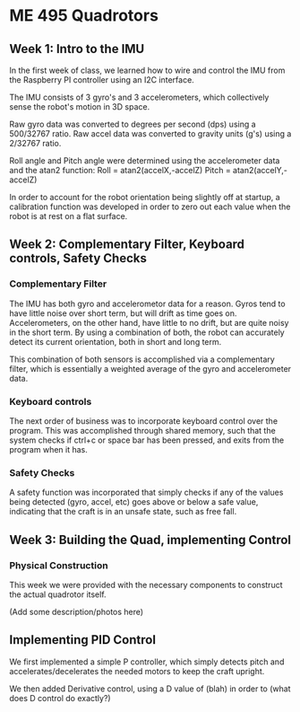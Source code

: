 # ME 495 Quadrotors

## Week 1: Intro to the IMU

In the first week of class, we learned how to wire and control the IMU from the Raspberry PI controller using an I2C interface.

The IMU consists of 3 gyro's and 3 accelerometers, which collectively sense the robot's motion in 3D space.

Raw gyro data was converted to degrees per second (dps) using a 500/32767 ratio.
Raw accel data was converted to gravity units (g's) using a 2/32767 ratio.

Roll angle and Pitch angle were determined using the accelerometer data and the atan2 function:
Roll = atan2(accelX,-accelZ)
Pitch = atan2(accelY,-accelZ)

In order to account for the robot orientation being slightly off at startup, a calibration function was developed in order to zero out each value when the robot is at rest on a flat surface.


## Week 2: Complementary Filter, Keyboard controls, Safety Checks

### Complementary Filter
The IMU has both gyro and accelerometor data for a reason. Gyros tend to have little noise over short term, but will drift as time goes on. Accelerometers, on the other hand, have little to no drift, but are quite noisy in the short term. By using a combination of both, the robot can accurately detect its current orientation, both in short and long term.

This combination of both sensors is accomplished via a complementary filter, which is essentially a weighted average of the gyro and accelerometer data.

### Keyboard controls
The next order of business was to incorporate keyboard control over the program. This was accomplished through shared memory, such that the system checks if ctrl+c or space bar has been pressed, and exits from the program when it has.

### Safety Checks

A safety function was incorporated that simply checks if any of the values being detected (gyro, accel, etc) goes above or below a safe value, indicating that the craft is in an unsafe state, such as free fall.

## Week 3: Building the Quad, implementing Control

### Physical Construction
This week we were provided with the necessary components to construct the actual quadrotor itself.

(Add some description/photos here)

## Implementing PID Control
We first implemented a simple P controller, which simply detects pitch and accelerates/decelerates the needed motors to keep the craft upright.

We then added Derivative control, using a D value of (blah) in order to (what does D control do exactly?)
